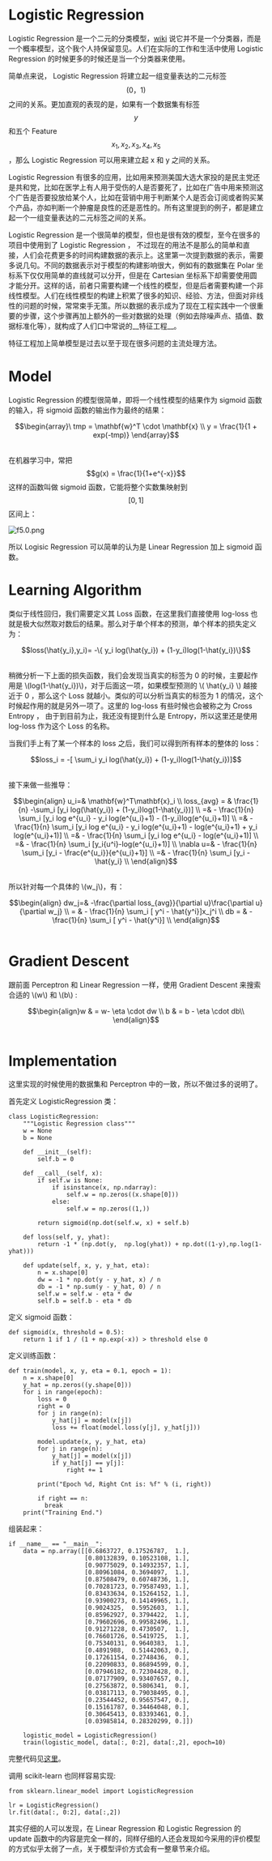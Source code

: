# Logistic Regression

Logistic Regression 是一个二元的分类模型，[wiki](https://en.wikipedia.org/wiki/Logistic_regression) 说它并不是一个分类器，而是一个概率模型，这个我个人持保留意见。人们在实际的工作和生活中使用 Logistic Regression 的时候更多的时候还是当一个分类器来使用。

简单点来说， Logistic Regression 将建立起一组变量表达的二元标签 $$(0，1)$$ 之间的关系。更加直观的表现的是，如果有一个数据集有标签 $$y$$ 和五个 Feature $$x_1, x_2, x_3, x_4, x_5$$ ，那么 Logistic Regression 可以用来建立起 x 和 y 之间的关系。

Logistic Regression 有很多的应用，比如用来预测美国大选大家投的是民主党还是共和党，比如在医学上有人用于受伤的人是否要死了，比如在广告中用来预测这个广告是否要投放给某个人，比如在营销中用于判断某个人是否会订阅或者购买某个产品，亦如判断一个肿瘤是良性的还是恶性的。所有这里提到的例子，都是建立起一个一组变量表达的二元标签之间的关系。

Logistic Regression 是一个很简单的模型，但也是很有效的模型，至今在很多的项目中使用到了 Logistic Regression ， 不过现在的用法不是那么的简单和直接，人们会花费更多的时间构建数据的表示上。这里第一次提到数据的表示，需要多说几句。不同的数据表示对于模型的构建影响很大，例如有的数据集在 Polar 坐标系下仅仅用简单的直线就可以分开，但是在 Cartesian 坐标系下却需要使用圆才能分开。这样的话，前者只需要构建一个线性的模型，但是后者需要构建一个非线性模型。人们在线性模型的构建上积累了很多的知识、经验、方法，但面对非线性的问题的时候，常常束手无策。所以数据的表示成为了现在工程实践中一个很重要的步骤，这个步骤再加上额外的一些对数据的处理（例如去除噪声点、插值、数据标准化等），就构成了人们口中常说的__特征工程__。

特征工程加上简单模型是过去以至于现在很多问题的主流处理方法。

# Model

Logistic Regression 的模型很简单，即将一个线性模型的结果作为 sigmoid 函数的输入，将 sigmoid 函数的输出作为最终的结果：

<center>$$\begin{array}\ tmp = \mathbf{w}^T \cdot \mathbf{x} \\ y = \frac{1}{1 + exp(-tmp)}  \end{array}$$</center><br/>

在机器学习中，常把 $$g(x) = \frac{1}{1+e^{-x}}$$ 这样的函数叫做 sigmoid 函数，它能将整个实数集映射到 $$[0,1]$$ 区间上：

![f5.0.png](assets/f5.0.png)

所以 Logisic Regression 可以简单的认为是 Linear Regression 加上 sigmoid 函数。

# Learning Algorithm

类似于线性回归，我们需要定义其 Loss 函数，在这里我们直接使用 log-loss 也就是极大似然取对数后的结果。那么对于单个样本的预测，单个样本的损失定义为：

<center>$$loss(\hat{y_i},y_i)= -\{ y_i log(\hat{y_i}) + (1-y_i)log(1-\hat{y_i})\}$$</center><br/>

稍微分析一下上面的损失函数，我们会发现当真实的标签为 0 的时候，主要起作用是 \\(log(1-\hat{y_i})\\)，对于后面这一项，如果模型预测的 \\( \hat{y_i} \\) 越接近于 0 ，那么这个 Loss 就越小。类似的可以分析当真实的标签为 1 的情况，这个时候起作用的就是另外一项了。这里的 log-loss 有些时候也会被称之为 Cross Entropy ， 由于到目前为止，我还没有提到什么是 Entropy，所以这里还是使用 log-loss 作为这个 Loss 的名称。

当我们手上有了某一个样本的 loss 之后，我们可以得到所有样本的整体的 loss：

<center>$$loss_i = -[ \sum_i y_i log(\hat{y_i}) + (1-y_i)log(1-\hat{y_i})]$$</center><br/>

接下来做一些推导：

<center>$$\begin{align}
u_i=&  \mathbf{w}^T\mathbf{x}_i \\
loss_{avg} = & \frac{1}{n} -\sum_i [y_i log(\hat{y_i}) + (1-y_i)log(1-\hat{y_i})] \\
=&  - \frac{1}{n} \sum_i [y_i log e^{u_i} - y_i log(e^{u_i}+1) - (1-y_i)log(e^{u_i}+1)] \\
=&  - \frac{1}{n} \sum_i [y_i log e^{u_i} - y_i log(e^{u_i}+1) - log(e^{u_i}+1) + y_i log(e^{u_i}+1)]   \\
=&  - \frac{1}{n} \sum_i [y_i log e^{u_i} - log(e^{u_i}+1)]  \\
=&  - \frac{1}{n} \sum_i [y_i{u^i}-log(e^{u_i}+1)]   \\
\nabla u=& - \frac{1}{n} \sum_i [y_i - \frac{e^{u_i}}{e^{u_i}+1}]   \\
=&  - \frac{1}{n} \sum_i [y_i - \hat{y_i} \\
\end{align}$$</center><br/>

所以针对每一个具体的 \\(w_j\\)，有：

<center>$$\begin{align}
dw_j=& -\frac{\partial loss_{avg}}{\partial u}\frac{\partial u}{\partial w_j} \\
= & - \frac{1}{n} \sum_i [ y^i - \hat{y^i}]x_j^i \\
db = & - \frac{1}{n} \sum_i [ y^i - \hat{y^i}] \\
\end{align}$$</center><br/>

# Gradient Descent

跟前面 Perceptron 和 Linear Regression 一样，使用 Gradient Descent 来搜索合适的 \\(w\\) 和 \\(b\\) :

<center>$$\begin{align}w & = w- \eta \cdot dw \\ b & = b - \eta \cdot db\\ \end{align}$$</center><br/>

# Implementation

这里实现的时候使用的数据集和 Perceptron 中的一致，所以不做过多的说明了。

首先定义 LogisticRegression 类：

    class LogisticRegression:
        """Logistic Regression class"""
        w = None
        b = None

        def __init__(self):
            self.b = 0

        def __call__(self, x):
            if self.w is None:
                if isinstance(x, np.ndarray):
                    self.w = np.zeros((x.shape[0]))
                else:
                    self.w = np.zeros((1,))

            return sigmoid(np.dot(self.w, x) + self.b)

        def loss(self, y, yhat):
            return -1 * (np.dot(y,  np.log(yhat)) + np.dot((1-y),np.log(1-yhat)))

        def update(self, x, y, y_hat, eta):
            n = x.shape[0]
            dw = -1 * np.dot(y - y_hat, x) / n
            db = -1 * np.sum(y - y_hat, 0) / n
            self.w = self.w - eta * dw
            self.b = self.b - eta * db

定义 sigmoid 函数：

    def sigmoid(x, threshold = 0.5):
        return 1 if 1 / (1 + np.exp(-x)) > threshold else 0

定义训练函数：

    def train(model, x, y, eta = 0.1, epoch = 1):
        n = x.shape[0]
        y_hat = np.zeros((y.shape[0]))
        for i in range(epoch):
            loss = 0
            right = 0
            for j in range(n):
                y_hat[j] = model(x[j])
                loss += float(model.loss(y[j], y_hat[j]))

            model.update(x, y, y_hat, eta)
            for j in range(n):
                y_hat[j] = model(x[j])
                if y_hat[j] == y[j]:
                    right += 1

            print("Epoch %d, Right Cnt is: %f" % (i, right))

            if right == n:
              break
        print("Training End.")

组装起来：

    if __name__ == "__main__":
        data = np.array([[0.6863727, 0.17526787,  1.],
                         [0.80132839, 0.10523108, 1.],
                         [0.90775029, 0.14932357, 1.],
                         [0.80961084, 0.3694097,  1.],
                         [0.87508479, 0.60748736, 1.],
                         [0.70281723, 0.79587493, 1.],
                         [0.83433634, 0.15264152, 1.],
                         [0.93900273, 0.14149965, 1.],
                         [0.9024325,  0.5952603,  1.],
                         [0.85962927, 0.3794422,  1.],
                         [0.79602696, 0.99582496, 1.],
                         [0.91271228, 0.4730507,  1.],
                         [0.76601726, 0.5419725,  1.],
                         [0.75340131, 0.9640383,  1.],
                         [0.4891988,  0.51442063, 0.],
                         [0.17261154, 0.2748436,  0.],
                         [0.22090833, 0.86894599, 0.],
                         [0.07946182, 0.72304428, 0.],
                         [0.07177909, 0.93407657, 0.],
                         [0.27563872, 0.5806341,  0.],
                         [0.03817113, 0.79038495, 0.],
                         [0.23544452, 0.95657547, 0.],
                         [0.15161787, 0.34464048, 0.],
                         [0.30645413, 0.83393461, 0.],
                         [0.03985814, 0.28320299, 0.]])

        logistic_model = LogisticRegression()
        train(logistic_model, data[:, 0:2], data[:,2], epoch=10)

完整代码见[这里](https://github.com/hailingu/MLFM/blob/master/code/LogisticRegression.py)。

调用 scikit-learn 也同样容易实现:

    from sklearn.linear_model import LogisticRegression

    lr = LogisticRegression()
    lr.fit(data[:, 0:2], data[:,2])

其实仔细的人可以发现，在 Linear Regression 和 Logistic Regression 的 update 函数中的内容是完全一样的，同样仔细的人还会发现如今采用的评价模型的方式似乎太弱了一点，关于模型评价方式会有一整章节来介绍。
